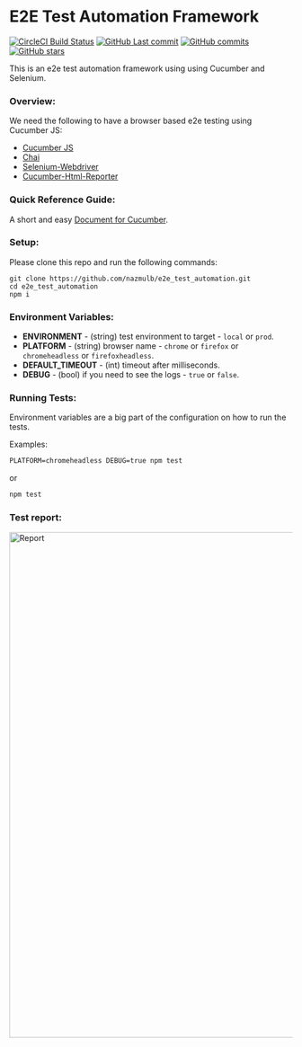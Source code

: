 # E2E Test Automation Framework 

[![CircleCI Build Status](https://badgen.net/circleci/github/nazmulb/e2e_test_automation)](https://circleci.com/gh/nazmulb/e2e_test_automation)
[![GitHub Last commit](https://badgen.net/github/last-commit/nazmulb/e2e_test_automation)](https://github.com/nazmulb/e2e_test_automation)
[![GitHub commits](https://badgen.net/github/commits/nazmulb/e2e_test_automation)](https://github.com/nazmulb/e2e_test_automation/commits/master)
[![GitHub stars](https://badgen.net/github/stars/nazmulb/e2e_test_automation)](https://github.com/nazmulb/e2e_test_automation)

This is an e2e test automation framework using using Cucumber and Selenium.

### Overview:

We need the following to have a browser based e2e testing using Cucumber JS:

- <a href="https://github.com/cucumber/cucumber-js">Cucumber JS</a>
- <a href="https://www.npmjs.com/package/chai">Chai</a>
- <a href="https://docs.seleniumhq.org/docs/03_webdriver.jsp#setting-up-a-selenium-webdriver-project">Selenium-Webdriver</a>
- <a href="https://www.npmjs.com/package/cucumber-html-reporter">Cucumber-Html-Reporter</a>

### Quick Reference Guide:

A short and easy <a href="https://github.com/nazmulb/cucumber">Document for Cucumber</a>.

### Setup:

Please clone this repo and run the following commands:

```
git clone https://github.com/nazmulb/e2e_test_automation.git
cd e2e_test_automation
npm i
```

### Environment Variables:

- **ENVIRONMENT** - (string) test environment to target - `local` or `prod`.
- **PLATFORM** - (string) browser name - `chrome` or `firefox` or `chromeheadless` or `firefoxheadless`.
- **DEFAULT_TIMEOUT** - (int) timeout after milliseconds.
- **DEBUG** - (bool) if you need to see the logs - `true` or `false`.

### Running Tests:

Environment variables are a big part of the configuration on how to run the tests.

Examples:

```cmd
PLATFORM=chromeheadless DEBUG=true npm test
```

or

```cmd
npm test
```

### Test report:

<img alt="Report" src="https://raw.githubusercontent.com/nazmulb/cucumber/master/images/report.png" width="900px" />